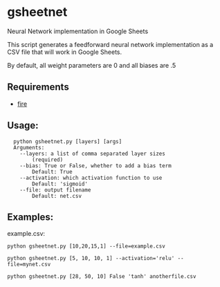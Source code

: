 # gsheetnet
Neural Network implementation in Google Sheets

This script generates a feedforward neural network implementation as a CSV file that will
work in Google Sheets.

By default, all weight parameters are 0 and all biases are .5

## Requirements
* [fire](https://github.com/google/python-fire)

## Usage:
```
  python gsheetnet.py [layers] [args]
  Arguments:
    --layers: a list of comma separated layer sizes
        (required)
    --bias: True or False, whether to add a bias term
        Default: True
    --activation: which activation function to use
        Default: 'sigmoid'
    --file: output filename
        Default: net.csv
```
## Examples:

  example.csv:

  `python gsheetnet.py [10,20,15,1] --file=example.csv`

  `python gsheetnet.py [5, 10, 10, 1] --activation='relu' --file=mynet.csv`
 
  `python gsheetnet.py [28, 50, 10] False 'tanh' anotherfile.csv`
